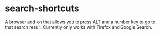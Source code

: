 # search-shortcuts
A browser add-on that allows you to press ALT and a number key to go to that search result. Currently only works with Firefox and Google Search.
